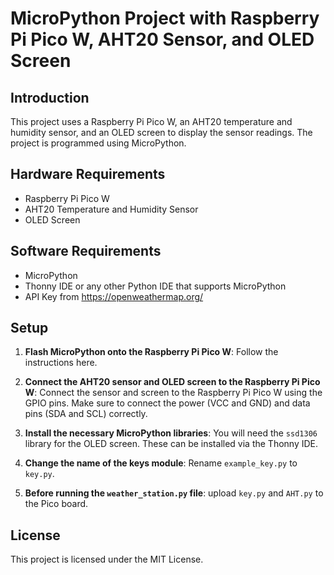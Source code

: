 # MicroPython Project with Raspberry Pi Pico W, AHT20 Sensor, and OLED Screen

## Introduction

This project uses a Raspberry Pi Pico W, an AHT20 temperature and humidity sensor, and an OLED screen to display the sensor readings. The project is programmed using MicroPython.

## Hardware Requirements

- Raspberry Pi Pico W
- AHT20 Temperature and Humidity Sensor
- OLED Screen

## Software Requirements

- MicroPython
- Thonny IDE or any other Python IDE that supports MicroPython
- API Key from https://openweathermap.org/

## Setup

1. **Flash MicroPython onto the Raspberry Pi Pico W**: Follow the instructions here.

2. **Connect the AHT20 sensor and OLED screen to the Raspberry Pi Pico W**: Connect the sensor and screen to the Raspberry Pi Pico W using the GPIO pins. Make sure to connect the power (VCC and GND) and data pins (SDA and SCL) correctly.

3. **Install the necessary MicroPython libraries**: You will need the `ssd1306` library for the OLED screen. These can be installed via the Thonny IDE.

4. **Change the name of the keys module**: Rename `example_key.py` to `key.py`.

5. **Before running the `weather_station.py` file**: upload `key.py` and `AHT.py` to the Pico board.

## License

This project is licensed under the MIT License.

